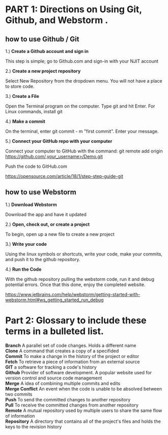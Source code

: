 # PART 1: Directions on Using Git, Github, and Webstorm .

## how to use Github / Git
1.) **Create a Github account and sign in**

This step is simple; go to Github.com and sign-in with your NJIT account

2.) **Create a new project repository**

Select New Repository from the dropdown menu. You will not have a place to store code.

3.) **Create a File**

Open the Terminal program on the computer. Type git and hit Enter. For Linux commands, install git


4.) **Make a commit**

On the terminal, enter git commit - m "first commit". Enter your message.



5.) **Connect your GitHub repo with your computer**

Connect your computer to GitHub with the command: git remote add origin https://github.com/,your_username>/Demo.git

Push the code to GitHub.com


https://opensource.com/article/18/1/step-step-guide-git

## how to use Webstorm

1.) **Download Webstorm**

Download the app and have it updated

2.) **Open, check out, or create a project**

To begin, open up a new file to create a new project

3.) **Write your code**

Using the linux symbols or shortcuts, write your code, make your commits, and push it to the github repository.

4.) **Run the Code**

With the github repository pulling the webstorm code, run it and debug potential errors. Once that this done, enjoy the completed website. 

https://www.jetbrains.com/help/webstorm/getting-started-with-webstorm.html#ws_getting_started_run_debug

# Part 2: Glossary to include these terms in a bulleted list.

**Branch** A parallel set of code changes. Holds a different name\
**Clone** A command that creates a copy of a specifided \
**Commit** To make a change in the history of the project or editor\
**Fetch**  To retrieve a piece of information from an external source\
**GIT** a software for tracking a code's history\
**Github** Provider of software development. A popular website used for version control and source code management\
**Merge** A idea of combining multiple commits and edits\
**Merge Conflict** An event when the code is unable to be absolved between two commits\
**Push** To send the committed changes to another repository\
**Pull** To receive the committed changes from another repository\
**Remote** A mutual repository used by multiple users to share the same flow of information\
**Repository** A directory that contains all of the project's files and holds the keys to the revision history
